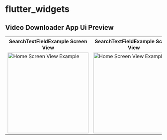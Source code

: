 # flutter_widgets


## Video Downloader App Ui Preview


<table>
  
  
<tr>                    
   <th>SearchTextFieldExample Screen View</th>
   <th>SearchTextFieldExample Screen View</th>
</tr>  
  
  
  
<tr>

<td>
  <img src="https://user-images.githubusercontent.com/103892160/234902703-88013a80-0dbf-429a-ade3-d0c8a3d8cdb8.png" alt="Home Screen View Example" width="260"/>
</td>

<td>
  <img src="https://user-images.githubusercontent.com/103892160/234902719-70f0541c-5812-49bb-8ada-9c58334b8d94.png" alt="Home Screen View Example" width="260"/>
</td>

  
</tr>

</table>










